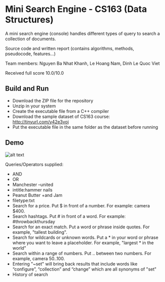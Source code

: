 # Mini Search Engine - CS163 (Data Structures)
A mini search engine (console) handles different types of query to search a collection of documents.

Source code and written report (contains algorithms, methods, pseudocode, features...)

Team members: Nguyen Ba Nhat Khanh, Le Hoang Nam, Dinh Le Quoc Viet

Received full score 10.0/10.0

## Build and Run
- Download the ZIP file for the repository
- Unzip in your system
- Create the executable file from a C++ compiler
- Download the sample dataset of CS163 course: http://tinyurl.com/y42e3voj
- Put the executable file in the same folder as the dataset before running

## Demo

![alt text](https://user-images.githubusercontent.com/44111901/53069465-ad034e00-350e-11e9-976e-9874e919790d.png)

Queries/Operators supplied:
- AND
- OR
- Manchester –united
- intitle:hammer nails
- Peanut Butter +and Jam
- filetype:txt
- Search for a price. Put $ in front of a number. For example: camera $400.
- Search hashtags. Put # in front of a word. For example: #throwbackthursday
- Search for an exact match. Put a word or phrase inside quotes. For example, "tallest building".
- Search for wildcards or unknown words. Put a * in your word or phrase where you want to leave
a placeholder. For example, "largest * in the world"
- Search within a range of numbers. Put .. between two numbers. For example, camera $50..$100.
- Entering "~set" will bring back results that include words like “configure”, “collection” and “change”
which are all synonyms of "set"
- History of search
